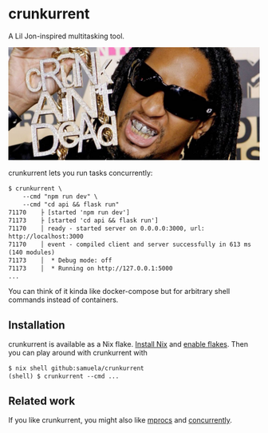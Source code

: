 # crunkurrent

A Lil Jon-inspired multitasking tool.

![crunk ain't dead](./liljon.jpg)

crunkurrent lets you run tasks concurrently:

```
$ crunkurrent \
    --cmd "npm run dev" \
    --cmd "cd api && flask run"
71170    ├ [started 'npm run dev']
71173    ├ [started 'cd api && flask run']
71170    │ ready - started server on 0.0.0.0:3000, url: http://localhost:3000
71170    │ event - compiled client and server successfully in 613 ms (140 modules)
71173    │  * Debug mode: off
71173    │  * Running on http://127.0.0.1:5000
...
```

You can think of it kinda like docker-compose but for arbitrary shell commands instead of containers.

## Installation

crunkurrent is available as a Nix flake. [Install Nix](https://nixos.org/download.html) and [enable flakes](https://serokell.io/blog/practical-nix-flakes). Then you can play around with crunkurrent with

```
$ nix shell github:samuela/crunkurrent
(shell) $ crunkurrent --cmd ...
```

## Related work

If you like crunkurrent, you might also like [mprocs](https://github.com/pvolok/mprocs) and [concurrently](https://github.com/open-cli-tools/concurrently).

